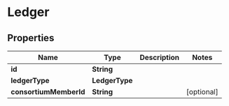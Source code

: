 

# Ledger


## Properties

| Name | Type | Description | Notes |
|------------ | ------------- | ------------- | -------------|
|**id** | **String** |  |  |
|**ledgerType** | **LedgerType** |  |  |
|**consortiumMemberId** | **String** |  |  [optional] |



